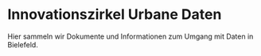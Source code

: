 # Innovationszirkel Urbane Daten

Hier sammeln wir Dokumente und Informationen zum Umgang mit Daten in Bielefeld.
